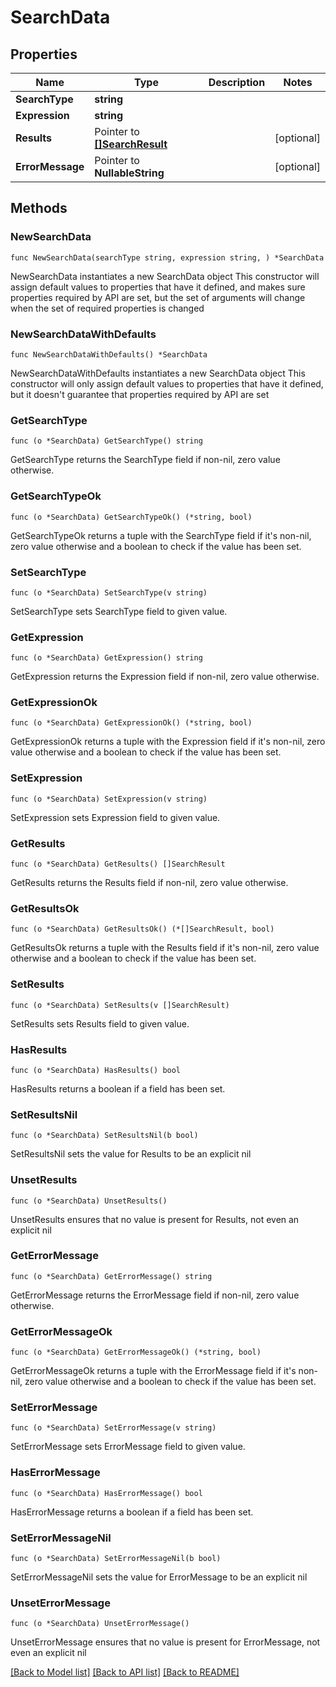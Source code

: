 # SearchData

## Properties

Name | Type | Description | Notes
------------ | ------------- | ------------- | -------------
**SearchType** | **string** |  | 
**Expression** | **string** |  | 
**Results** | Pointer to [**[]SearchResult**](SearchResult.md) |  | [optional] 
**ErrorMessage** | Pointer to **NullableString** |  | [optional] 

## Methods

### NewSearchData

`func NewSearchData(searchType string, expression string, ) *SearchData`

NewSearchData instantiates a new SearchData object
This constructor will assign default values to properties that have it defined,
and makes sure properties required by API are set, but the set of arguments
will change when the set of required properties is changed

### NewSearchDataWithDefaults

`func NewSearchDataWithDefaults() *SearchData`

NewSearchDataWithDefaults instantiates a new SearchData object
This constructor will only assign default values to properties that have it defined,
but it doesn't guarantee that properties required by API are set

### GetSearchType

`func (o *SearchData) GetSearchType() string`

GetSearchType returns the SearchType field if non-nil, zero value otherwise.

### GetSearchTypeOk

`func (o *SearchData) GetSearchTypeOk() (*string, bool)`

GetSearchTypeOk returns a tuple with the SearchType field if it's non-nil, zero value otherwise
and a boolean to check if the value has been set.

### SetSearchType

`func (o *SearchData) SetSearchType(v string)`

SetSearchType sets SearchType field to given value.


### GetExpression

`func (o *SearchData) GetExpression() string`

GetExpression returns the Expression field if non-nil, zero value otherwise.

### GetExpressionOk

`func (o *SearchData) GetExpressionOk() (*string, bool)`

GetExpressionOk returns a tuple with the Expression field if it's non-nil, zero value otherwise
and a boolean to check if the value has been set.

### SetExpression

`func (o *SearchData) SetExpression(v string)`

SetExpression sets Expression field to given value.


### GetResults

`func (o *SearchData) GetResults() []SearchResult`

GetResults returns the Results field if non-nil, zero value otherwise.

### GetResultsOk

`func (o *SearchData) GetResultsOk() (*[]SearchResult, bool)`

GetResultsOk returns a tuple with the Results field if it's non-nil, zero value otherwise
and a boolean to check if the value has been set.

### SetResults

`func (o *SearchData) SetResults(v []SearchResult)`

SetResults sets Results field to given value.

### HasResults

`func (o *SearchData) HasResults() bool`

HasResults returns a boolean if a field has been set.

### SetResultsNil

`func (o *SearchData) SetResultsNil(b bool)`

 SetResultsNil sets the value for Results to be an explicit nil

### UnsetResults
`func (o *SearchData) UnsetResults()`

UnsetResults ensures that no value is present for Results, not even an explicit nil
### GetErrorMessage

`func (o *SearchData) GetErrorMessage() string`

GetErrorMessage returns the ErrorMessage field if non-nil, zero value otherwise.

### GetErrorMessageOk

`func (o *SearchData) GetErrorMessageOk() (*string, bool)`

GetErrorMessageOk returns a tuple with the ErrorMessage field if it's non-nil, zero value otherwise
and a boolean to check if the value has been set.

### SetErrorMessage

`func (o *SearchData) SetErrorMessage(v string)`

SetErrorMessage sets ErrorMessage field to given value.

### HasErrorMessage

`func (o *SearchData) HasErrorMessage() bool`

HasErrorMessage returns a boolean if a field has been set.

### SetErrorMessageNil

`func (o *SearchData) SetErrorMessageNil(b bool)`

 SetErrorMessageNil sets the value for ErrorMessage to be an explicit nil

### UnsetErrorMessage
`func (o *SearchData) UnsetErrorMessage()`

UnsetErrorMessage ensures that no value is present for ErrorMessage, not even an explicit nil

[[Back to Model list]](../README.md#documentation-for-models) [[Back to API list]](../README.md#documentation-for-api-endpoints) [[Back to README]](../README.md)



